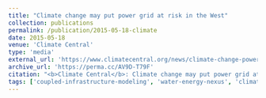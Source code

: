 ```yaml
---
title: "Climate change may put power grid at risk in the West"
collection: publications
permalink: /publication/2015-05-18-climate
date: 2015-05-18
venue: 'Climate Central'
type: 'media'
external_url: 'https://www.climatecentral.org/news/climate-change-power-grid-at-risk-19005'
archive_url: 'https://perma.cc/AV9D-T79F'
citation: "<b>Climate Central</b>: Climate change may put power grid at risk in the West. (2015). [News Article]"
tags: ['coupled-infrastructure-modeling', 'water-energy-nexus', 'climate-change']
---
```

